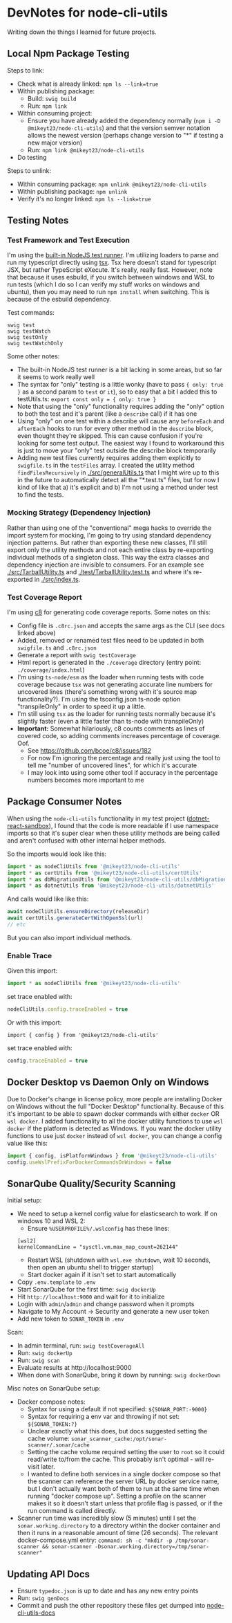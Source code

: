 # DevNotes for node-cli-utils

Writing down the things I learned for future projects.

## Local Npm Package Testing

Steps to link:

- Check what is already linked: `npm ls --link=true`
- Within publishing package:
    - Build: `swig build`
    - Run: `npm link`
- Within consuming project:
    - Ensure you have already added the dependency normally (`npm i -D @mikeyt23/node-cli-utils`) and that the version semver notation allows the newest version (perhaps change version to "*" if testing a new major version)
    - Run: `npm link @mikeyt23/node-cli-utils`
- Do testing

Steps to unlink:

- Within consuming package: `npm unlink @mikeyt23/node-cli-utils`
- Within publishing package: `npm unlink`
- Verify it's no longer linked: `npm ls --link=true`

## Testing Notes

### Test Framework and Test Execution

I'm using the [built-in NodeJS test runner](https://nodejs.org/docs/latest-v18.x/api/test.html). I'm utilizing loaders to parse and run my typescript directly using [tsx](https://github.com/esbuild-kit/tsx). Tsx here doesn't stand for typescript JSX, but rather TypeScript eXecute. It's really, really fast. However, note that because it uses esbuild, if you switch between windows and WSL to run tests (which I do so I can verify my stuff works on windows and ubuntu), then you may need to run `npm install` when switching. This is because of the esbuild dependency.

Test commands:

```
swig test
swig testWatch
swig testOnly
swig testWatchOnly
```

Some other notes:

- The built-in NodeJS test runner is a bit lacking in some areas, but so far it seems to work really well
- The syntax for "only" testing is a little wonky (have to pass `{ only: true }` as a second param to `test` or `it`), so to easy that a bit I added this to testUtils.ts: `export const only = { only: true }`
- Note that using the "only" functionality requires adding the "only" option to both the test and it's parent (like a `describe` call) if it has one
- Using "only" on one test within a describe will cause any `beforeEach` and `afterEach` hooks to run for every other method in the `describe` block, even thought they're skipped. This can cause confusion if you're looking for some test output. The easiest way I found to workaround this is just to move your "only" test outside the describe block temporarily
- Adding new test files currently requires adding them explicitly to `swigfile.ts` in the `testFiles` array. I created the utility method `findFilesRecursively` in [./src/generalUtils.ts](./src/generalUtils.ts) that I might wire up to this in the future to automatically detect all the "*.test.ts" files, but for now I kind of like that a) it's explicit and b) I'm not using a method under test to find the tests.

### Mocking Strategy (Dependency Injection)

Rather than using one of the "conventional" mega hacks to override the import system for mocking, I'm going to try using standard dependency injection patterns. But rather than exporting these new classes, I'll still export only the utility methods and not each entire class by re-exporting individual methods of a singleton class. This way the extra classes and dependency injection are invisible to consumers. For an example see [./src/TarballUtility.ts](./src/TarballUtility.ts) and [./test/TarballUtility.test.ts](./test/TarballUtility.test.ts) and where it's re-exported in [./src/index.ts](./src/index.ts).

### Test Coverage Report

I'm using [c8](https://github.com/bcoe/c8) for generating code coverage reports. Some notes on this:

- Config file is `.c8rc.json` and accepts the same args as the CLI (see docs linked above)
- Added, removed or renamed test files need to be updated in both `swigfile.ts` and `.c8rc.json`
- Generate a report with `swig testCoverage`
- Html report is generated in the `./coverage` directory (entry point: `./coverage/index.html`)
- I'm using `ts-node/esm` as the loader when running tests with code coverage because `tsx` was not generating accurate line numbers for uncovered lines (there's something wrong with it's source map functionality?). I'm using the tsconfig.json ts-node option "transpileOnly" in order to speed it up a little.
- I'm still using `tsx` as the loader for running tests normally because it's slightly faster (even a little faster than ts-node with transpileOnly)
- **Important:** Somewhat hilariously, c8 counts comments as lines of covered code, so adding comments increases percentage of coverage. Oof.
    - See https://github.com/bcoe/c8/issues/182
    - For now I'm ignoring the percentage and really just using the tool to tell me "number of uncovered lines", for which it's accurate
    - I may look into using some other tool if accuracy in the percentage numbers becomes more important to me

## Package Consumer Notes

When using the `node-cli-utils` functionality in my test project ([dotnet-react-sandbox](https://github.com/mikey-t/dotnet-react-sandbox)), I found that the code is more readable if I use namespace imports so that it's super clear when these utility methods are being called and aren't confused with other internal helper methods.

So the imports would look like this:

```javascript
import * as nodeCliUtils from '@mikeyt23/node-cli-utils'
import * as certUtils from '@mikeyt23/node-cli-utils/certUtils'
import * as dbMigrationUtils from '@mikeyt23/node-cli-utils/dbMigrationUtils'
import * as dotnetUtils from '@mikeyt23/node-cli-utils/dotnetUtils'
```

And calls would like like this:

```javascript
await nodeCliUtils.ensureDirectory(releaseDir)
await certUtils.generateCertWithOpenSsl(url)
// etc
```

But you can also import individual methods.

### Enable Trace

Given this import:

```javascript
import * as nodeCliUtils from '@mikeyt23/node-cli-utils'
```

set trace enabled with:

```javascript
nodeCliUtils.config.traceEnabled = true
```

Or with this import:

```
import { config } from '@mikeyt23/node-cli-utils'
```

set trace enabled with:

```javascript
config.traceEnabled = true
```

## Docker Desktop vs Daemon Only on Windows

Due to Docker's change in license policy, more people are installing Docker on Windows without the full "Docker Desktop" functionality. Because of this it's important to be able to spawn docker commands with either `docker` OR `wsl docker`. I added functionality to all the docker utility functions to use `wsl docker` if the platform is detected as Windows. If you want the docker utility functions to use just `docker` instead of `wsl docker`, you can change a config value like this:

```javascript
import { config, isPlatformWindows } from '@mikeyt23/node-cli-utils'
config.useWslPrefixForDockerCommandsOnWindows = false
```

## SonarQube Quality/Security Scanning

Initial setup:

- We need to setup a kernel config value for elasticsearch to work. If on windows 10 and WSL 2:
    - Ensure `%USERPROFILE%/.wslconfig` has these lines:
    ```
    [wsl2]
    kernelCommandLine = "sysctl.vm.max_map_count=262144"
    ```
    - Restart WSL (shutdown with `wsl.exe shutdown`, wait 10 seconds, then open an ubuntu shell to trigger startup)
    - Start docker again if it isn't set to start automatically
- Copy `.env.template` to `.env`
- Start SonarQube for the first time: `swig dockerUp`
- Hit `http://localhost:9000` and wait for it to initialize
- Login with `admin`/`admin` and change password when it prompts
- Navigate to My Account -> Security and generate a new user token
- Add new token to `SONAR_TOKEN` in `.env`

Scan:

- In admin terminal, run: `swig testCoverageAll`
- Run: `swig dockerUp`
- Run: `swig scan`
- Evaluate results at http://localhost:9000
- When done with SonarQube, bring it down by running: `swig dockerDown`

Misc notes on SonarQube setup:

- Docker compose notes:
    - Syntax for using a default if not specified: `${SONAR_PORT:-9000}`
    - Syntax for requiring a env var and throwing if not set: `${SONAR_TOKEN:?}`
    - Unclear exactly what this does, but docs suggested setting the cache volume: `sonar_scanner_cache:/opt/sonar-scanner/.sonar/cache`
    - Setting the cache volume required setting the user to `root` so it could read/write to/from the cache. This probably isn't optimal - will re-visit later.
    - I wanted to define both services in a single docker compose so that the scanner can reference the server URL by docker service name, but I don't actually want both of them to run at the same time when running "docker compose up". Setting a profile on the scanner makes it so it doesn't start unless that profile flag is passed, or if the run command is called directly.
- Scanner run time was incredibly slow (5 minutes) until I set the `sonar.working.directory` to a directory within the docker container and then it runs in a reasonable amount of time (26 seconds). The relevant docker-compose.yml entry: `command: sh -c "mkdir -p /tmp/sonar-scanner && sonar-scanner -Dsonar.working.directory=/tmp/sonar-scanner"`

## Updating API Docs

- Ensure `typedoc.json` is up to date and has any new entry points
- Run: `swig genDocs`
- Commit and push the other repository these files get dumped into [node-cli-utils-docs](https://github.com/mikey-t/node-cli-utils-docs)
